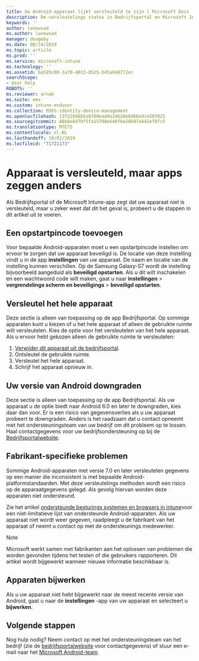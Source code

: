 ```yaml
---
title: Uw Android-apparaat lijkt versleuteld te zijn | Microsoft Docs
description: De versleutelings status in Bedrijfsportal en Microsoft Intune app omzetten
keywords: ''
author: lenewsad
ms.author: lanewsad
manager: dougeby
ms.date: 08/14/2019
ms.topic: article
ms.prod: ''
ms.service: microsoft-intune
ms.technology: ''
ms.assetid: ba593c08-1a78-4013-8525-b45a948772ec
searchScope:
- User help
ROBOTS: ''
ms.reviewer: arnab
ms.suite: ems
ms.custom: intune-enduser
ms.collection: M365-identity-device-management
ms.openlocfilehash: 13f22b66b5a0700eadda28b20e0db6edce507021
ms.sourcegitcommit: 88b6e6d70f5fa15708e640f6e20b97a442ef07c5
ms.translationtype: MTE75
ms.contentlocale: nl-NL
ms.lasthandoff: 10/02/2019
ms.locfileid: "71721173"
---
```

# <a name="device-encrypted-but-apps-say-otherwise"></a>Apparaat is versleuteld, maar apps zeggen anders

Als Bedrijfsportal of de Microsoft Intune-app zegt dat uw apparaat niet is versleuteld, maar u zeker weet dat dit het geval is, probeert u de stappen in dit artikel uit te voeren.  

## <a name="add-a-startup-pin"></a>Een opstartpincode toevoegen

Voor bepaalde Android-apparaten moet u een opstartpincode instellen om ervoor te zorgen dat uw apparaat beveiligd is. De locatie van deze instelling vindt u in de app **instellingen** van uw apparaat. De naam en locatie van de instelling kunnen verschillen. Op de Samsung Galaxy-S7 wordt de instelling bijvoorbeeld aangeduid als **beveiligd opstarten**. Als u dit wilt inschakelen en een wachtwoord code wilt maken, gaat u naar **instellingen** > **vergrendelings scherm en beveiligings** > **beveiligd opstarten**.  

## <a name="encrypt-the-entire-device"></a>Versleutel het hele apparaat

Deze sectie is alleen van toepassing op de app Bedrijfsportal. Op sommige apparaten kunt u kiezen of u het hele apparaat of alleen de gebruikte ruimte wilt versleutelen. Kies de optie voor het versleutelen van het hele apparaat. Als u ervoor hebt gekozen alleen de gebruikte ruimte te versleutelen:

1. [Verwijder dit apparaat uit de bedrijfsportal](unenroll-your-device-from-intune-android.md).
2. Ontsleutel de gebruikte ruimte.  
3. Versleutel het hele apparaat.  
4. Schrijf het apparaat opnieuw in.  

## <a name="downgrade-your-version-of-android"></a>Uw versie van Android downgraden

Deze sectie is alleen van toepassing op de app Bedrijfsportal. Als uw apparaat u de optie biedt naar Android 6.0 en later te downgraden, kies daar dan voor. Er is een risico van gegevensverlies als u uw apparaat probeert te downgraden. Anders is het raadzaam dat u contact opneemt met het ondersteuningsteam van uw bedrijf om dit probleem op te lossen. Haal contactgegevens voor uw bedrijfsondersteuning op bij de [Bedrijfsportalwebsite](https://go.microsoft.com/fwlink/?linkid=2010980).  

## <a name="specific-manufacturer-issues"></a>Fabrikant-specifieke problemen

Sommige Android-apparaten met versie 7.0 en later versleutelen gegevens op een manier die inconsistent is met bepaalde Android-platformstandaarden. Met deze versleutelings methoden wordt een risico op de apparaatgegevens gelegd. Als gevolg hiervan worden deze apparaten niet ondersteund.

Zie het artikel [ondersteunde besturings systemen en browsers in intune](https://docs.microsoft.com/intune/fundamentals/supported-devices-browsers#supported-samsung-knox-standard-devices)voor een niet-limitatieve lijst van ondersteunde Android-apparaten. Als uw apparaat niet wordt weer gegeven, raadpleegt u de fabrikant van het apparaat of neemt u contact op met de ondersteunings medewerker.

> [!Note]
> Microsoft werkt samen met fabrikanten aan het oplossen van problemen die worden gevonden tijdens het testen of die gebruikers rapporteren. Dit artikel wordt bijgewerkt wanneer nieuwe informatie beschikbaar is.

## <a name="update-devices"></a>Apparaten bijwerken

Als u uw apparaat niet hebt bijgewerkt naar de meest recente versie van Android, gaat u naar de **instellingen** -app van uw apparaat en selecteert u **bijwerken**.  

## <a name="next-steps"></a>Volgende stappen

Nog hulp nodig? Neem contact op met het ondersteuningsteam van het bedrijf (zie de [bedrijfsportalwebsite](https://go.microsoft.com/fwlink/?linkid=2010980) voor contactgegevens) of stuur een e-mail naar het <a href="mailto:wintunedroidfbk@microsoft.com?subject=I'm having trouble with enrolling my Android device&body=Describe the issue you're experiencing here.">Microsoft Android-team</a>.  
